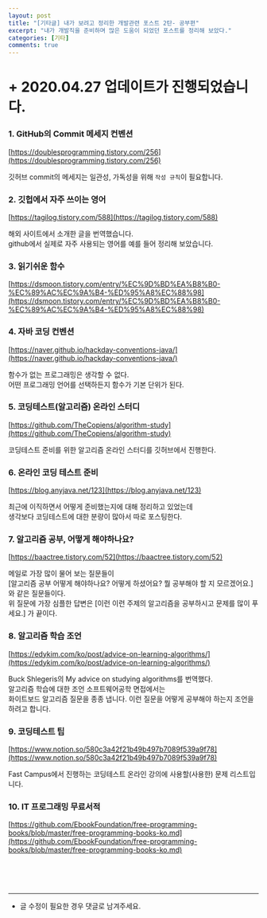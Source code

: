 ```yaml
---
layout: post
title: "[기타글] 내가 보려고 정리한 개발관련 포스트 2탄- 공부편"
excerpt: "내가 개발직을 준비하며 많은 도움이 되었던 포스트를 정리해 보았다."
categories: [기타]
comments: true
---
```


# + 2020.04.27 업데이트가 진행되었습니다.

### 1. GitHub의 Commit 메세지 컨벤션

[https://doublesprogramming.tistory.com/256](https://doublesprogramming.tistory.com/256)

깃허브 commit의 메세지는 일관성, 가독성을 위해 `작성 규칙`이 필요합니다.

### 2. 깃헙에서 자주 쓰이는 영어

[https://tagilog.tistory.com/588](https://tagilog.tistory.com/588)

해외 사이트에서 소개한 글을 번역했습니다. <br>
github에서 실제로 자주 사용되는 영어를 예를 들어 정리해 보았습니다.

### 3. 읽기쉬운 함수

[https://dsmoon.tistory.com/entry/%EC%9D%BD%EA%B8%B0-%EC%89%AC%EC%9A%B4-%ED%95%A8%EC%88%98](https://dsmoon.tistory.com/entry/%EC%9D%BD%EA%B8%B0-%EC%89%AC%EC%9A%B4-%ED%95%A8%EC%88%98)

### 4. 자바 코딩 컨벤션

[https://naver.github.io/hackday-conventions-java/](https://naver.github.io/hackday-conventions-java/)

함수가 없는 프로그래밍은 생각할 수 없다. <br>
어떤 프로그래밍 언어를 선택하든지 함수가 기본 단위가 된다.

### 5. 코딩테스트(알고리즘) 온라인 스터디

[https://github.com/TheCopiens/algorithm-study](https://github.com/TheCopiens/algorithm-study)

코딩테스트 준비를 위한 알고리즘 온라인 스터디를 깃허브에서 진행한다.

### 6. 온라인 코딩 테스트 준비

[https://blog.anyjava.net/123](https://blog.anyjava.net/123)

최근에 이직하면서 어떻게 준비했는지에 대해 정리하고 있었는데 <br>
생각보다 코딩테스트에 대한 분량이 많아서 따로 포스팅한다.

### 7. 알고리즘 공부, 어떻게 해야하나요?

[https://baactree.tistory.com/52](https://baactree.tistory.com/52)

메일로 가장 많이 물어 보는 질문들이 <br>
[알고리즘 공부 어떻게 해야하나요? 어떻게 하셨어요? 뭘 공부해야 할 지 모르겠어요.] 와 같은 질문들이다. <br>
위 질문에 가장 심플한 답변은 [이런 이런 주제의 알고리즘을 공부하시고 문제를 많이 푸세요.] 가 끝이다.

### 8. 알고리즘 학습 조언

[https://edykim.com/ko/post/advice-on-learning-algorithms/](https://edykim.com/ko/post/advice-on-learning-algorithms/)

Buck Shlegeris의 My advice on studying algorithms를 번역했다. <br>
알고리즘 학습에 대한 조언 소프트웨어공학 면접에서는 <br>
화이트보드 알고리즘 질문을 종종 냅니다. 이런 질문을 어떻게 공부해야 하는지 조언을 하려고 합니다.

### 9. 코딩테스트 팁

[https://www.notion.so/580c3a42f21b49b497b7089f539a9f78](https://www.notion.so/580c3a42f21b49b497b7089f539a9f78)

Fast Campus에서 진행하는 코딩테스트 온라인 강의에 사용할(사용한) 문제 리스트입니다.

### 10. IT 프로그래밍 무료서적

[https://github.com/EbookFoundation/free-programming-books/blob/master/free-programming-books-ko.md](https://github.com/EbookFoundation/free-programming-books/blob/master/free-programming-books-ko.md)

<br><br><br>

---

- 글 수정이 필요한 경우 댓글로 남겨주세요.
